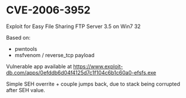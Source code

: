 # CVE-2006-3952
Exploit for Easy File Sharing FTP Server 3.5 on Win7 32


Based on:
* pwntools
* msfvenom / reverse\_tcp payload

Vulnerable app available at https://www.exploit-db.com/apps/0efddb6d04f4125d7c1f104c6b1c60a0-efsfs.exe

Simple SEH overrite + couple jumps back, due to stack being corrupted after SEH value.
